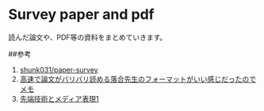 # Survey paper and pdf
読んだ論文や、PDF等の資料をまとめていきます。

##参考  
1. [shunk031/paper-survey](https://github.com/shunk031/paper-survey)
2. [高速で論文がバリバリ読める落合先生のフォーマットがいい感じだったのでメモ](http://lafrenze.hatenablog.com/entry/2015/08/04/120205)  
3. [先端技術とメディア表現1](https://www.slideshare.net/Ochyai/1-ftma15)  
